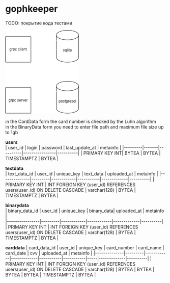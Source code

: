 # gophkeeper

TODO: покрытие кода тестами  

![project structure](image.png)

in the CardData form the card number is checked by the Luhn algorithm  
in the BinaryData form you need to enter file path and maximum file size up to 1gb  

**users**                       
| user_id | login | password | last_update_at | metainfo |
|---------|-------|----------|----------------|----------|
| PRIMARY KEY INT| BYTEA | BYTEA | TIMESTAMPTZ | BYTEA |

**textdata**                                                
| text_data_id | user_id | unique_key | text_data | uploaded_at | metainfo |
|--------------|---------|------------|-----------|-------------|----------|
| PRIMARY KEY INT | INT FOREIGN KEY (user_id) REFERENCES users(user_id) ON DELETE CASCADE | varchar(128) | BYTEA | TIMESTAMPTZ | BYTEA |

**binarydata**                                               
| binary_data_id | user_id | unique_key | binary_data| uploaded_at | metainfo |                                
|----------------|---------|------------|------------|-------------|----------|                  
| PRIMARY KEY INT | INT FOREIGN KEY (user_id) REFERENCES users(user_id) ON DELETE CASCADE | varchar(128) | BYTEA | TIMESTAMPTZ | BYTEA |

**carddata**
| card_data_id | user_id | unique_key | card_number | card_name | card_date | cvv | uploaded_at | metainfo |
|--------------|---------|------------|-------------|-----------|-----------|-----|-------------|----------|
| PRIMARY KEY INT | INT FOREIGN KEY (user_id) REFERENCES users(user_id) ON DELETE CASCADE | varchar(128) | BYTEA | BYTEA | BYTEA | BYTEA | TIMESTAMPTZ | BYTEA |
 